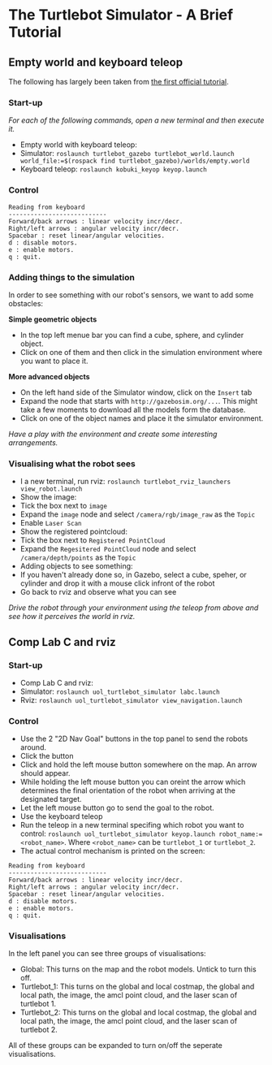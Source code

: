 # The Turtlebot Simulator - A Brief Tutorial

## Empty world and keyboard teleop
The following has largely been taken from [the first official tutorial](http://wiki.ros.org/turtlebot_simulator/Tutorials/hydro/Explore%20the%20Gazebo%20world).

### Start-up
_For each of the following commands, open a new terminal and then execute it._

* Empty world with keyboard teleop: 
 * Simulator: `roslaunch turtlebot_gazebo turtlebot_world.launch world_file:=$(rospack find turtlebot_gazebo)/worlds/empty.world`
 * Keyboard teleop: `roslaunch kobuki_keyop keyop.launch`

### Control

```
Reading from keyboard
---------------------------
Forward/back arrows : linear velocity incr/decr.
Right/left arrows : angular velocity incr/decr.
Spacebar : reset linear/angular velocities.
d : disable motors.
e : enable motors.
q : quit.
```

### Adding things to the simulation

In order to see something with our robot's sensors, we want to add some obstacles:

**Simple geometric objects**
* In the top left menue bar you can find a cube, sphere, and cylinder object.
* Click on one of them and then click in the simulation environment where you want to place it.

**More advanced objects**
* On the left hand side of the Simulator window, click on the `Insert` tab
* Expand the node that starts with `http://gazebosim.org/...`. This might take a few moments to download all the models form the database.
* Click on one of the object names and place it the simulator environment.

_Have a play with the environment and create some interesting arrangements._

### Visualising what the robot sees

* I a new terminal, run rviz: `roslaunch turtlebot_rviz_launchers view_robot.launch`
* Show the image:
 * Tick the box next to `image`
 * Expand the `image` node and select `/camera/rgb/image_raw` as the `Topic`
* Enable `Laser Scan`
* Show the registered pointcloud:
 * Tick the box next to `Registered PointCloud`
 * Expand the `Regesitered PointCloud` node and select `/camera/depth/points` as the `Topic`
* Adding objects to see something:
 * If you haven't already done so, in Gazebo, select a cube, speher, or cylinder and drop it with a mouse click infront of the robot
 * Go back to rviz and observe what you can see

_Drive the robot through your environment using the teleop from above and see how it perceives the world in rviz._
 
## Comp Lab C and rviz

### Start-up
* Comp Lab C and rviz: 
 * Simulator: `roslaunch uol_turtlebot_simulator labc.launch`
 * Rviz: `roslaunch uol_turtlebot_simulator view_navigation.launch`

### Control
* Use the 2 "2D Nav Goal" buttons in the top panel to send the robots around.
 * Click the button
 * Click and hold the left mouse button somewhere on the map. An arrow should appear.
 * While holding the left mouse button you can oreint the arrow which determines the final orientation of the robot when arriving at the designated target.
 * Let the left mouse button go to send the goal to the robot.
* Use the keyboard teleop
 * Run the teleop in a new terminal specifing which robot you want to control: `roslaunch uol_turtlebot_simulator keyop.launch robot_name:=<robot_name>`. Where `<robot_name>` can be `turtlebot_1` or `turtlebot_2`.
 * The actual control mechanism is printed on the screen:
 ```
Reading from keyboard
---------------------------
Forward/back arrows : linear velocity incr/decr.
Right/left arrows : angular velocity incr/decr.
Spacebar : reset linear/angular velocities.
d : disable motors.
e : enable motors.
q : quit.
 ```

### Visualisations
In the left panel you can see three groups of visualisations:

* Global: This turns on the map and the robot models. Untick to turn this off.
* Turtlebot_1: This turns on the global and local costmap, the global and local path, the image, the amcl point cloud, and the laser scan of turtlebot 1.
* Turtlebot_2: This turns on the global and local costmap, the global and local path, the image, the amcl point cloud, and the laser scan of turtlebot 2.

All of these groups can be expanded to turn on/off the seperate visualisations.
